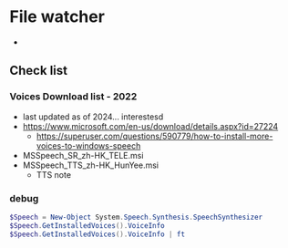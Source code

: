 # File watcher
* 


## Check list
### Voices Download list - 2022
* last updated as of 2024... interestesd
* https://www.microsoft.com/en-us/download/details.aspx?id=27224
  * https://superuser.com/questions/590779/how-to-install-more-voices-to-windows-speech
* MSSpeech_SR_zh-HK_TELE.msi
* MSSpeech_TTS_zh-HK_HunYee.msi
  * TTS note


### debug
```ps1
$Speech = New-Object System.Speech.Synthesis.SpeechSynthesizer
$Speech.GetInstalledVoices().VoiceInfo
$Speech.GetInstalledVoices().VoiceInfo | ft

```